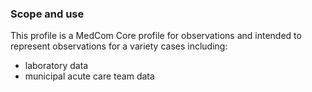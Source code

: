 ### Scope and use
This profile is a MedCom Core profile for observations and intended to represent observations for a variety cases including: 
* laboratory data
* municipal acute care team data 


